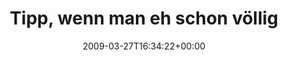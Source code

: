 ---
retweeted: false
source: <a href="http://twitter.com" rel="nofollow">Twitter Web Client</a>
entities:
  hashtags: []
  symbols: []
  user_mentions: []
  urls: []
display_text_range:
- '0'
- '140'
favorite_count: '0'
id_str: '1401897287'
truncated: false
retweet_count: '0'
id: '1401897287'
created_at: Fri Mar 27 16:34:22 +0000 2009
favorited: false
full_text: 'Tipp, wenn man eh schon völlig unausgeschlafen ist: Werft eine große Kiste
  mit Fein-Schraubenziehern vom Tisch. Kracht schön & macht Arbeit.'
lang: de
tags:
- pesos:twitter
date: '2009-03-27T16:34:22+00:00'
src: https://twitter.com/bascht/status/1401897287
original_url: https://twitter.com/bascht/status/1401897287
type: twitter_tweet
text: 'Tipp, wenn man eh schon völlig unausgeschlafen ist: Werft eine große Kiste
  mit Fein-Schraubenziehern vom Tisch. Kracht schön & macht Arbeit.'
title: 'Tipp, wenn man eh schon völlig '

---